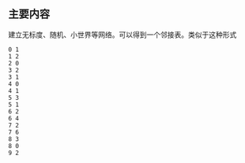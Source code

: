 ## 主要内容
建立无标度、随机、小世界等网络。可以得到一个邻接表。类似于这种形式

	0 1
	1 2
	2 0
	3 2
	3 1
	4 0
	4 1
	5 3
	5 1
	6 2
	6 4
	7 2
	7 6
	8 3
	8 0
	9 2
